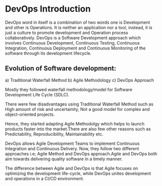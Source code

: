 # DevOps Introduction

DevOps word in itself is a combination of two words one is Development and other is Operations. It is neither an application nor a tool, instead, it is just a culture to promote development and Operation process collaboratively.
DevOps is a Software Development approach which involves Continuous Development, Continuous Testing, Continuous Integration, Continuous Deployment and Continuous Monitoring of the software through its development lifecycle.

## Evolution of Software development:

a) Traditional Waterfall Method
b) Agile Methodology
c) DevOps Approach

Mostly they followed waterfall methodology/model for Software Development Life Cycle (SDLC).

There were few disadvantages using Traditional Waterfall Method such as High amount of risk and uncertainity, Not a good model for complex and object-oriented projects.

Hence, they started adapting Agile Methodolgy which helps to launch products faster into the market.There are also few other reasons such as Predictability, Reproducibility, Maintainability etc.

DevOps allows Agile Development Teams to implement Continuous Integration and Continuous Delivery. Now, they follow two different approaches i.e; Agile Method and DevOps approach.Agile and DevOps both aim towards delivering quality software in a timely manner.

The difference between Agile and DevOps is that Agile focuses on optimizing the development life-cycle, while DevOps unites development and operations in a CI/CD environment.
